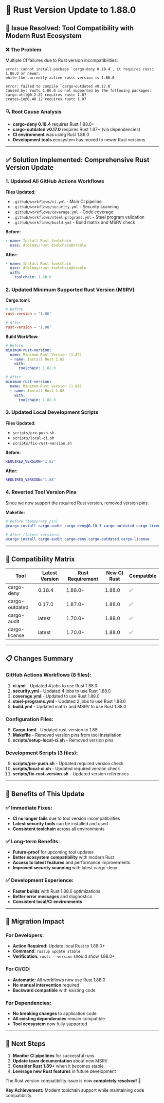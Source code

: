 # 🚀 Rust Version Update to 1.88.0

## 🎯 **Issue Resolved: Tool Compatibility with Modern Rust Ecosystem**

### **❌ The Problem**
Multiple CI failures due to Rust version incompatibilities:

```
error: cannot install package `cargo-deny 0.18.4`, it requires rustc 1.88.0 or newer, 
while the currently active rustc version is 1.86.0

error: failed to compile `cargo-outdated v0.17.0`
Caused by: rustc 1.86.0 is not supported by the following packages:
cargo-util@0.2.22 requires rustc 1.87
crates-io@0.40.12 requires rustc 1.87
```

### **🔍 Root Cause Analysis**
- **cargo-deny 0.18.4** requires Rust 1.88.0+
- **cargo-outdated v0.17.0** requires Rust 1.87+ (via dependencies)
- **CI environment** was using Rust 1.86.0
- **Development tools** ecosystem has moved to newer Rust versions

---

## ✅ **Solution Implemented: Comprehensive Rust Version Update**

### **1. Updated All GitHub Actions Workflows**

**Files Updated:**
- `.github/workflows/ci.yml` - Main CI pipeline
- `.github/workflows/security.yml` - Security scanning
- `.github/workflows/coverage.yml` - Code coverage
- `.github/workflows/steel-programs.yml` - Steel program validation
- `.github/workflows/build.yml` - Build matrix and MSRV check

**Before:**
```yaml
- name: Install Rust toolchain
  uses: dtolnay/rust-toolchain@stable
```

**After:**
```yaml
- name: Install Rust toolchain
  uses: dtolnay/rust-toolchain@stable
  with:
    toolchain: 1.88.0
```

### **2. Updated Minimum Supported Rust Version (MSRV)**

**Cargo.toml:**
```toml
# Before
rust-version = "1.86"

# After  
rust-version = "1.88"
```

**Build Workflow:**
```yaml
# Before
minimum-rust-version:
  name: Minimum Rust Version (1.82)
  - name: Install Rust 1.82
    with:
      toolchain: 1.82.0

# After
minimum-rust-version:
  name: Minimum Rust Version (1.88)
  - name: Install Rust 1.88
    with:
      toolchain: 1.88.0
```

### **3. Updated Local Development Scripts**

**Files Updated:**
- `scripts/pre-push.sh`
- `scripts/local-ci.sh` 
- `scripts/fix-rust-version.sh`

**Before:**
```bash
REQUIRED_VERSION="1.82"
```

**After:**
```bash
REQUIRED_VERSION="1.88"
```

### **4. Reverted Tool Version Pins**

Since we now support the required Rust version, removed version pins:

**Makefile:**
```makefile
# Before (temporary pin)
@cargo install cargo-audit cargo-deny@0.18.3 cargo-outdated cargo-license

# After (latest versions)
@cargo install cargo-audit cargo-deny cargo-outdated cargo-license
```

---

## 🧪 **Compatibility Matrix**

| Tool | Latest Version | Rust Requirement | New CI Rust | Compatible |
|------|----------------|-------------------|--------------|------------|
| cargo-deny | 0.18.4 | 1.88.0+ | 1.88.0 | ✅ |
| cargo-outdated | 0.17.0 | 1.87.0+ | 1.88.0 | ✅ |
| cargo-audit | latest | 1.70.0+ | 1.88.0 | ✅ |
| cargo-license | latest | 1.70.0+ | 1.88.0 | ✅ |

---

## 📋 **Changes Summary**

### **GitHub Actions Workflows (8 files):**
1. **ci.yml** - Updated 4 jobs to use Rust 1.88.0
2. **security.yml** - Updated 4 jobs to use Rust 1.88.0  
3. **coverage.yml** - Updated to use Rust 1.88.0
4. **steel-programs.yml** - Updated 2 jobs to use Rust 1.88.0
5. **build.yml** - Updated matrix and MSRV to use Rust 1.88.0

### **Configuration Files:**
6. **Cargo.toml** - Updated rust-version to 1.88
7. **Makefile** - Removed version pins from tool installation
8. **scripts/setup-local-ci.sh** - Removed version pins

### **Development Scripts (3 files):**
9. **scripts/pre-push.sh** - Updated required version check
10. **scripts/local-ci.sh** - Updated required version check  
11. **scripts/fix-rust-version.sh** - Updated version references

---

## 🎯 **Benefits of This Update**

### **✅ Immediate Fixes:**
- **CI no longer fails** due to tool version incompatibilities
- **Latest security tools** can be installed and used
- **Consistent toolchain** across all environments

### **✅ Long-term Benefits:**
- **Future-proof** for upcoming tool updates
- **Better ecosystem compatibility** with modern Rust
- **Access to latest features** and performance improvements
- **Improved security scanning** with latest cargo-deny

### **✅ Development Experience:**
- **Faster builds** with Rust 1.88.0 optimizations
- **Better error messages** and diagnostics
- **Consistent local/CI environments**

---

## 🔄 **Migration Impact**

### **For Developers:**
- **Action Required:** Update local Rust to 1.88.0+
- **Command:** `rustup update stable`
- **Verification:** `rustc --version` should show 1.88.0+

### **For CI/CD:**
- **Automatic:** All workflows now use Rust 1.88.0
- **No manual intervention** required
- **Backward compatible** with existing code

### **For Dependencies:**
- **No breaking changes** to application code
- **All existing dependencies** remain compatible
- **Tool ecosystem** now fully supported

---

## 🚀 **Next Steps**

1. **Monitor CI pipelines** for successful runs
2. **Update team documentation** about new MSRV
3. **Consider Rust 1.89+** when it becomes stable
4. **Leverage new Rust features** in future development

The Rust version compatibility issue is now **completely resolved**! 🎉

**Key Achievement:** Modern toolchain support while maintaining code compatibility.